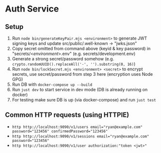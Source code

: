 # Auth Service

## Setup

1. Run `node bin/generateKeyPair.mjs <environment>` to generate JWT signing keys and update src/public/.well-known -> "jwks.json"
2. Copy secret omitted from command above (keyid & key password) in "secrets/<_environment_>.env" (e.g. secrets/development.env)
3. Generate a strong secret/password somehow (e.g. `crypto.randomUUID().replaceAll('-', '').substring(0, 16)`)
4. Run `node bin/lockSecret.mjs <environment> <secret>` to encrypt secrets, use secret/password from step 3 here (encryption uses Node GPG)
5. Run DB with `docker-compose up --build`
6. Run `just dev` to start service in dev mode (DB is already running on docker)
7. For testing make sure DB is up (via docker-compose) and run `just test`

## Common HTTP requests (using HTTPIE)

- `http http://localhost:9090/v1/users email="ryan@example.com" password="123456" confirmedPassword="123456"`
- `http http://localhost:9090/v1/sessions email="ryan@example.com" password="123456"`
- `http http://localhost:9090/v1/user authorization:"token <jwt>"`
